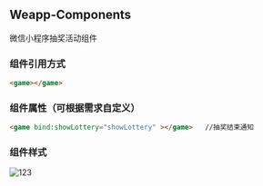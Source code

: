 ## Weapp-Components
微信小程序抽奖活动组件
### 组件引用方式
```html
<game></game>
```
### 组件属性（可根据需求自定义）
```html
<game bind:showLottery="showLottery" ></game>   //抽奖结束通知
```
### 组件样式
![123](https://github.com/lucyonegit/weapp-components/blob/master/images/cj.jpg)
